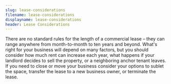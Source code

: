 ```yaml
---
slug: lease-considerations
filename: lease-considerations
displayname: lease-considerations
header: Lease Considerations
---
```


There are no standard rules for the length of a commercial lease – they can range anywhere from month-to-month to ten years and beyond. What's right for your business will depend on many factors, but you should consider how much rent can increase each year, what happens if your landlord decides to sell the property, or a neighboring anchor tenant leaves. If you need to close or move your business consider your options to sublet the space, transfer the lease to a new business owner, or terminate the lease.
